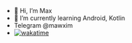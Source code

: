 - 👋 Hi, I’m Max
- 🌱 I’m currently learning Android, Kotlin
- Telegram @mawxim
- [![wakatime](https://wakatime.com/badge/user/632ea5df-e29b-4254-a5e6-7f7c69b7c506.svg)](https://wakatime.com/@632ea5df-e29b-4254-a5e6-7f7c69b7c506)
